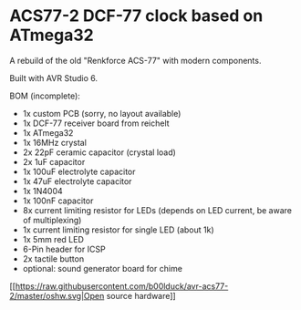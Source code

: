 # ACS77-2 DCF-77 clock based on ATmega32

A rebuild of the old "Renkforce ACS-77" with modern components.

Built with AVR Studio 6.

BOM (incomplete):
- 1x custom PCB (sorry, no layout available)
- 1x DCF-77 receiver board from reichelt
- 1x ATmega32
- 1x 16MHz crystal
- 2x 22pF ceramic capacitor (crystal load)
- 2x 1uF capacitor
- 1x 100uF electrolyte capacitor
- 1x 47uF electrolyte capacitor
- 1x 1N4004
- 1x 100nF capacitor
- 8x current limiting resistor for LEDs (depends on LED current, be aware of multiplexing)
- 1x current limiting resistor for single LED (about 1k)
- 1x 5mm red LED
- 6-Pin header for ICSP
- 2x tactile button
- optional: sound generator board for chime

[[https://raw.githubusercontent.com/b00lduck/avr-acs77-2/master/oshw.svg|Open source hardware]]
